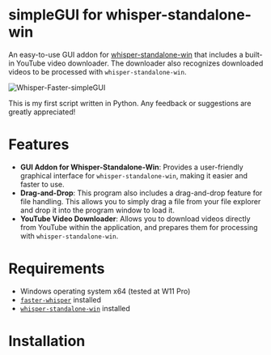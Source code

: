 # simpleGUI for whisper-standalone-win


An easy-to-use GUI addon for [whisper-standalone-win](https://github.com/Purfview/whisper-standalone-win) that includes a built-in YouTube video downloader. The downloader also recognizes downloaded videos to be processed with `whisper-standalone-win`.

  ![Whisper-Faster-simpleGUI](https://github.com/Adamsw72/whisper-standalone-win-simpleGUI/assets/37792924/3063501a-3be7-487d-8ea1-ff814073ec4b)

This is my first script written in Python. Any feedback or suggestions are greatly appreciated!

# Features

- **GUI Addon for Whisper-Standalone-Win**: Provides a user-friendly graphical interface for `whisper-standalone-win`, making it easier and faster to use.
- **Drag-and-Drop**: This program also includes a drag-and-drop feature for file handling. This allows you to simply drag a file from your file explorer and drop it into the program window to load it.
- **YouTube Video Downloader**: Allows you to download videos directly from YouTube within the application, and prepares them for processing with `whisper-standalone-win`.

# Requirements

- Windows operating system x64 (tested at W11 Pro)
- [`faster-whisper`](https://github.com/SYSTRAN/faster-whisper) installed
- [`whisper-standalone-win`](https://github.com/Adamsw72/whisper-standalone-win-simpleGUI/assets/37792924/3063501a-3be7-487d-8ea1-ff814073ec4b) installed

# Installation
